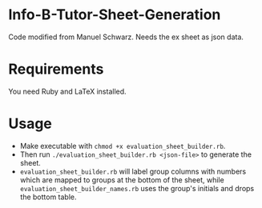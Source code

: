 # Info-B-Tutor-Sheet-Generation
Code modified from Manuel Schwarz. Needs the ex sheet as json data.

# Requirements
You need Ruby and LaTeX installed.

# Usage
* Make executable with `chmod +x evaluation_sheet_builder.rb`.
* Then run `./evaluation_sheet_builder.rb <json-file>` to generate the sheet.
* `evaluation_sheet_builder.rb` will label group columns with numbers which are mapped to groups at the bottom of the sheet, while `evaluation_sheet_builder_names.rb` uses the group's initials and drops the bottom table.
